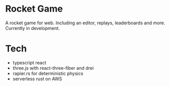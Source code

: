 # Rocket Game
A rocket game for web. Including an editor, replays, leaderboards and more. Currently in development.

# Tech
- typescript react
- three.js with react-three-fiber and drei
- rapier.rs for deterministic physics
- serverless rust on AWS
